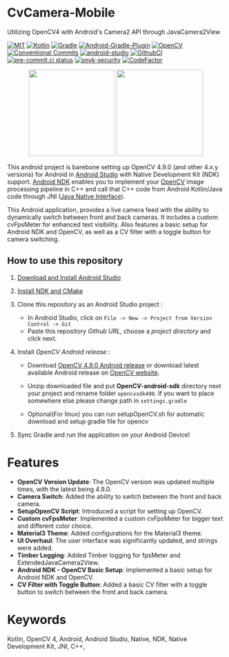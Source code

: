 
# CvCamera-Mobile

Utilizing OpenCV4 with Android's Camera2 API through JavaCamera2View

[![MIT](https://img.shields.io/badge/License-MIT-yellow?logo=MIT&logoColor=white)](https://opensource.org/license/mit/)
[![Kotlin](https://img.shields.io/badge/Kotlin-1.9.22-%23E34F26?logo=Kotlin&logoColor=white)](https://kotlinlang.org/)
[![Gradle](https://img.shields.io/badge/Gradle-8.5.0-02303A?logo=Gradle&logoColor=white)](https://gradle.org/releases/)
[![Android-Gradle-Plugin](https://img.shields.io/badge/AGP-8.2.1-02303A?logo=Gradle&logoColor=white)](https://developer.android.com/build/releases/gradle-plugin)
[![OpenCV](https://img.shields.io/badge/OpenCV-4.9.0-5C3EE8?logo=OpenCV&logoColor=white)](https://opencv.org/)
[![Conventional Commits](https://img.shields.io/badge/Conventional%20Commit-1.0.0-FE5196?logo=conventionalcommits&logoColor=white)](https://conventionalcommits.org)
[![android-studio](https://img.shields.io/badge/android%20studio-Giraffe-3DDC84?logo=androidstudio&logoColor=white)](https://developer.android.com/studio)
[![GithubCI](https://github.com/onuralpszr/CvCamera-Mobile/actions/workflows/android-ci.yml/badge.svg?branch=main)](https://github.com/onuralpszr/CvCamera-Mobile/actions/workflows/android-ci.yml)
[![pre-commit.ci status](https://results.pre-commit.ci/badge/github/onuralpszr/CvCamera-Mobile/main.svg)](https://results.pre-commit.ci/latest/github/onuralpszr/CvCamera-Mobile/main)
[![snyk-security](https://snyk.io/test/github/onuralpszr/CvCamera-Mobile/badge.svg)](https://snyk.io/test/github/onuralpszr/CvCamera-Mobile)
[![CodeFactor](https://www.codefactor.io/repository/github/onuralpszr/cvcamera-mobile/badge/main)](https://www.codefactor.io/repository/github/onuralpszr/cvcamera-mobile/overview/main)

 <p align="center">
    <img src="appPreview/appOverview.png" width="200" max-height="%20"/>
    <img src="appPreview/appOverview2.png" width="200" max-height="%20"/>
</p>

This android project is barebone setting up OpenCV 4.9.0 (and other 4.x.y versions) for Android in [Android Studio](https://developer.android.com/studio) with Native Development Kit (NDK) support.
[Android NDK](https://developer.android.com/ndk) enables you to implement your [OpenCV](https://opencv.org) image processing pipeline in C++ and call that C++ code from Android Kotlin/Java code through JNI ([Java Native Interface](https://en.wikipedia.org/wiki/Java_Native_Interface)).

This Android application, provides a live camera feed with the ability to dynamically switch between front and back cameras. It includes a custom cvFpsMeter for enhanced text visibility. Also features a basic setup for Android NDK and OpenCV, as well as a CV filter with a toggle button for camera switching.

## How to use this repository

1. [Download and Install Android Studio](https://developer.android.com/studio)

2. [Install NDK and CMake](https://developer.android.com/studio/projects/install-ndk.md)

3. Clone this repository as an Android Studio project :
     * In Android Studio, click on `File -> New -> Project from Version Control -> Git`
     * Paste this repository *Github URL*, choose a *project directory* and click next.

4. Install *OpenCV Android release* :
    * Download [OpenCV 4.9.0 Android release](https://github.com/opencv/opencv/releases/download/4.9.0/opencv-4.9.0-android-sdk.zip) or download latest available Android release on [OpenCV website](https://opencv.org/releases/).
    * Unzip downloaded file and put **OpenCV-android-sdk** directory next your project and rename folder `opencvsdk490`. If you want to place somewhere else please change path in `settings.gradle`

    * Optional(For linux) you can run setupOpenCV.sh for automatic download and setup gradle file for opencv

5. Sync Gradle and run the application on your Android Device!

# Features

* **OpenCV Version Update**: The OpenCV version was updated multiple times, with the latest being 4.9.0.
* **Camera Switch**: Added the ability to switch between the front and back camera.
* **SetupOpenCV Script**: Introduced a script for setting up OpenCV.
* **Custom cvFpsMeter**: Implemented a custom cvFpsMeter for bigger text and different color choice.
* **Material3 Theme**: Added configurations for the Material3 theme.
* **UI Overhaul**: The user interface was significantly updated, and strings were added.
* **Timber Logging**: Added Timber logging for fpsMeter and ExtendedJavaCamera2View.
* **Android NDK - OpenCV Basic Setup**: Implemented a basic setup for Android NDK and OpenCV.
* **CV Filter with Toggle Button**: Added a basic CV filter with a toggle button to switch between the front and back camera.

# Keywords

Kotlin, OpenCV 4, Android, Android Studio, Native, NDK, Native Development Kit, JNI, C++,

